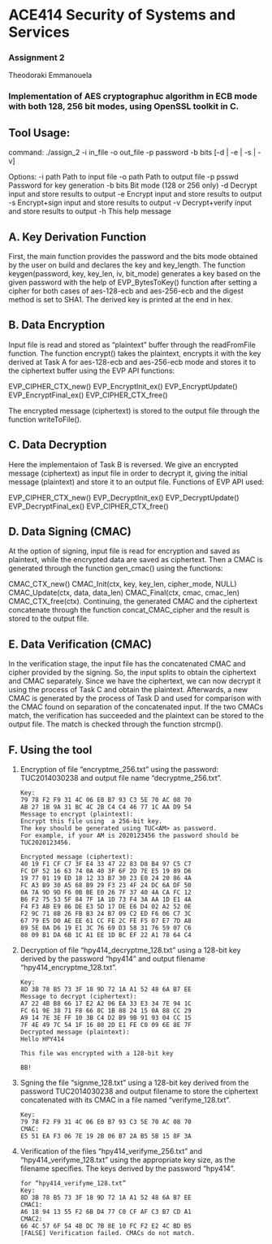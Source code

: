 # ﻿ACE414 Security of Systems and Services

### Assignment 2

Theodoraki Emmanouela 

### Implementation of AES cryptographuc algorithm in ECB mode with both 128, 256 bit modes, using OpenSSL toolkit in C.

## Tool Usage:

command:	./assign_2 -i in_file -o out_file -p password -b bits [-d | -e | -s | -v]

Options:
-i path Path to input file
-o path Path to output file
-p psswd Password for key generation
-b bits Bit mode (128 or 256 only)
-d Decrypt input and store results to output
-e Encrypt input and store results to output
-s Encrypt+sign input and store results to output
-v Decrypt+verify input and store results to output
-h This help message


## A. Key Derivation Function
First, the main function provides the password and the bits mode obtained by the 
user on build and declares the key and key_length. The function keygen(password, 
key, key_len, iv, bit_mode) generates a key based on the given password with the 
help of EVP_BytesToKey() function after setting a cipher for both cases of 
aes-128-ecb and aes-256-ecb and  the digest method is set to SHA1. The derived 
key is printed at the end in hex.

## B. Data Encryption
Input file is read and stored as “plaintext” buffer through the readFromFile 
function. The function encrypt() takes the plaintext, encrypts it with the key 
derived at Task A for aes-128-ecb and aes-256-ecb  mode and stores it to the 
ciphertext buffer using the EVP API functions:

EVP_CIPHER_CTX_new()
EVP_EncryptInit_ex()
EVP_EncryptUpdate()
EVP_EncryptFinal_ex()
EVP_CIPHER_CTX_free()

The encrypted message (ciphertext) is stored to the output file through the function writeToFile().

## C. Data Decryption
Here the implementaion of Task B is reversed. We give an encrypted message 
(ciphertext) as input file in order to decrypt it, giving the initial message 
(plaintext) and store it to an output file. Functions of EVP API used:

EVP_CIPHER_CTX_new()
EVP_DecryptInit_ex()
EVP_DecryptUpdate()
EVP_DecryptFinal_ex()
EVP_CIPHER_CTX_free()
## D. Data Signing (CMAC)
At the option of signing, input file is read for encryption and saved as 
plaintext, while the encrypted data are saved as ciphertext. Then a CMAC is 
generated through the function gen_cmac() using the functions:

CMAC_CTX_new()
CMAC_Init(ctx, key, key_len, cipher_mode, NULL)
CMAC_Update(ctx, data, data_len)
CMAC_Final(ctx, cmac, cmac_len)
CMAC_CTX_free(ctx).
Continuing, the generated CMAC and the ciphertext concatenate through the 
function concat_CMAC_cipher and the result is stored to the output file.
       
## E. Data Verification (CMAC)
In the verification stage, the input file has the concatenated CMAC and cipher 
provided by the signing. So, the input splits to obtain the ciphertext and CMAC 
separately. Since we have the ciphertext, we can now decrypt it using the 
process of Task C and obtain the plaintext. Afterwards, a new CMAC is generated 
by the process of Task D and used for comparison with the CMAC found on 
separation of the concatenated input. If the two CMACs match, the verification 
has succeeded and the plaintext can be stored to the output file. The match is 
checked through the function strcmp().
              
## F. Using the tool
1. Encryption of file “encryptme_256.txt” using the password: TUC2014030238 and 
output file name “decryptme_256.txt”.

       Key:
       79 78 F2 F9 31 4C 06 E0 B7 93 C3 5E 70 AC 08 70 
       AB 27 1B 9A 31 BC 4C 2B C4 C4 46 77 1C AA D9 54 
       Message to encrypt (plaintext): 
       Encrypt this file using  a 256-bit key.
       The key should be generated using TUC<AM> as password.
       For example, if your AM is 2020123456 the password should be TUC2020123456.

       Encrypted message (ciphertext): 
       40 19 F1 CF C7 3F E4 33 47 22 83 D8 B4 97 C5 C7 
       FC DF 52 16 63 74 0A 40 3F 6F 2D 7E E5 19 89 D6 
       19 77 01 19 ED 18 12 33 B7 30 23 E0 24 20 86 4A 
       FC A3 B9 30 A5 68 B9 29 F3 23 4F 24 DC 6A DF 50 
       0A 7A 9D 9D F6 0B BE E0 26 7F 37 40 4A CA FC 12 
       B6 F2 75 53 5F 84 7F 1A 1D 73 F4 3A AA 1D E1 4A 
       F4 F3 AB E9 86 DE E3 5D 17 DE E6 D4 02 A2 52 0E 
       F2 9C 71 8B 26 FB B3 24 B7 09 C2 ED F6 06 C7 3C 
       67 79 E5 D0 AE EE 61 CC FE 2C FE F5 07 E7 7D A8 
       89 5E 0A D6 19 E1 3C 76 69 D3 58 31 76 59 07 C6 
       08 09 B1 DA 6B 1C A1 EE 1D BC EF 22 A1 78 64 C4 


2. Decryption of file “hpy414_decryptme_128.txt” using a 128-bit key derived by 
the password “hpy414” and output filename “hpy414_encryptme_128.txt”.
           
       Key:
       8D 3B 78 B5 73 3F 18 9D 72 1A A1 52 48 6A B7 EE 
       Message to decrypt (ciphertext): 
       A7 22 4B B8 66 17 E2 A2 06 EA 33 E3 34 7E 94 1C 
       FC 61 9E 38 71 F8 66 8C 1B 88 24 15 0A 88 CC 29 
       A9 14 7E 3E FF 10 3B C4 D2 B9 9B 91 93 04 CC 15 
       7F 4E 49 7C 54 1F 16 80 2D E1 FE C0 09 6E 8E 7F 
       Decrypted message (plaintext): 
       Hello HPY414
       
       This file was encrypted with a 128-bit key
       
       BB!

3. Sgning the file “signme_128.txt” using a 128-bit key derived from the 
password TUC2014030238 and output filename to store the ciphertext concatenated 
with its CMAC in a file named “verifyme_128.txt”.

       Key:
       79 78 F2 F9 31 4C 06 E0 B7 93 C3 5E 70 AC 08 70 
       CMAC: 
       E5 51 EA F3 06 7E 19 2B 06 B7 2A B5 5B 15 8F 3A 

5. Verification of the files “hpy414_verifyme_256.txt” and 
“hpy414_verifyme_128.txt” using the appropriate key size, as the filename 
specifies. The keys derived by the password “hpy414”.


       for “hpy414_verifyme_128.txt”
       Key:
       8D 3B 78 B5 73 3F 18 9D 72 1A A1 52 48 6A B7 EE 
       CMAC1: 
       A6 18 94 13 55 F2 6B D4 77 C0 CF AF C3 B7 CD A1 
       CMAC2: 
       66 4C 57 6F 54 4B DC 7B 8E 10 FC F2 E2 4C BD B5 
       [FALSE] Verification failed. CMACs do not match.

